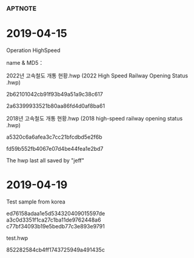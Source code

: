 ### APTNOTE

# 2019-04-15

Operation HighSpeed

name & MD5：

2022년 고속철도 개통 현황.hwp (2022 High Speed Railway Opening Status .hwp)

2b62101042cb91f93b49a51a9c38c617

2a63399933521b80aa86fd4d0af8ba61

2018년 고속철도 개통 현황.hwp (2018 high-speed railway opening status .hwp)

a5320c6a6afea3c7cc21bfcdbd5e2f6b

fd59b552fb4067e07d4be44fea1e2bd7

The hwp last all saved by "jeff"


# 2019-04-19

Test sample from korea

ed76158adaa1e5d534320409015597de
a3c0d3351f1ca27c1ba11de9762448a6
c77bf34093b19e5bedb77c3e893e9791

test.hwp

852282584cb4ff1743725949a491435c
